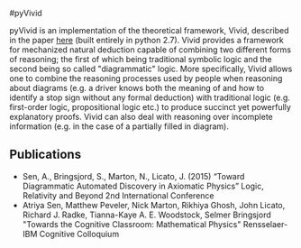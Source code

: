 #pyVivid

pyVivid is an implementation of the theoretical framework, Vivid, described in the paper [here][paper] (built entirely in python 2.7).
Vivid provides a framework for mechanized natural deduction capable of combining two different forms of reasoning; the first of which being traditional symbolic logic and the second being so called "diagrammatic" logic. More specifically, Vivid allows one to combine the reasoning processes used by people when reasoning about diagrams (e.g. a driver knows both the meaning of and how to identify a stop sign without any formal deduction) with traditional logic (e.g. first-order logic, propositional logic etc.) to produce succinct yet powerfully explanatory proofs. Vivid can also deal with reasoning over incomplete information (e.g. in the case of a partially filled in diagram).

[paper]: http://citeseerx.ist.psu.edu/viewdoc/download?doi=10.1.1.466.4004&rep=rep1&type=pdf

## Publications
* Sen, A., Bringsjord, S., Marton, N., Licato, J. (2015) “Toward Diagrammatic Automated Discovery in Axiomatic Physics” Logic, Relativity and Beyond 2nd International Conference
* Atriya Sen, Matthew Peveler, Nick Marton, Rikhiya Ghosh, John Licato, Richard J. Radke, Tianna-Kaye A. E. Woodstock, Selmer Bringsjord "Towards the Cognitive Classroom: Mathematical Physics" Rensselaer-IBM Cognitive Colloquium